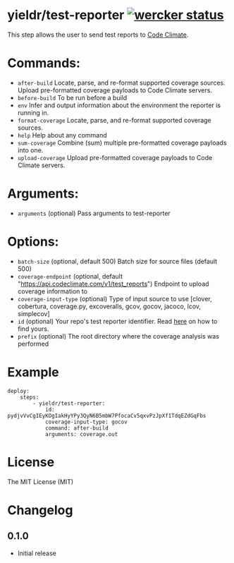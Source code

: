 # yieldr/test-reporter [![wercker status](https://app.wercker.com/status/e8ea0bce480755230ffa3230c679d009/s "wercker status")](https://app.wercker.com/project/bykey/e8ea0bce480755230ffa3230c679d009)

This step allows the user to send test reports to [Code Climate](https://codeclimate.com/).

# Commands:

- `after-build`     Locate, parse, and re-format supported coverage sources. Upload pre-formatted coverage payloads to Code Climate servers.
- `before-build`    To be run before a build
- `env`             Infer and output information about the environment the reporter is running in.
- `format-coverage` Locate, parse, and re-format supported coverage sources.
- `help`            Help about any command
- `sum-coverage`    Combine (sum) multiple pre-formatted coverage payloads into one.
- `upload-coverage` Upload pre-formatted coverage payloads to Code Climate servers.

# Arguments:

- `arguments` (optional) Pass arguments to test-reporter

# Options:

- `batch-size`          (optional, default 500) Batch size for source files (default 500)
- `coverage-endpoint`   (optional, default "https://api.codeclimate.com/v1/test_reports") Endpoint to upload coverage information to
- `coverage-input-type` (optional) Type of input source to use [clover, cobertura, coverage.py, excoveralls, gcov, gocov, jacoco, lcov, simplecov]
- `id`                  (optional) Your repo's test reporter identifier. Read [here](https://docs.codeclimate.com/docs/finding-your-test-coverage-token) on how to find yours.
- `prefix`              (optional) The root directory where the coverage analysis was performed

# Example

```
deploy:
	steps:
		- yieldr/test-reporter:
			id: pydjvVvCgIEyKOgIakHyYPy3QyN6B5mbW7PfocaCv5qxvPzJpXf1TdqEZdGqFbs
			coverage-input-type: gocov
			command: after-build
			arguments: coverage.out
```

# License

The MIT License (MIT)

# Changelog


## 0.1.0

- Initial release
